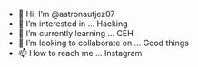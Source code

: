 - 👋 Hi, I’m @astronautjez07
- 👀 I’m interested in ... Hacking  
- 🌱 I’m currently learning ... CEH
- 💞️ I’m looking to collaborate on ... Good things
- 📫 How to reach me ... Instagram

<!---
astronautjez07/astronautjez07 is a ✨ special ✨ repository because its `README.md` (this file) appears on your GitHub profile.
You can click the Preview link to take a look at your changes.
--->
